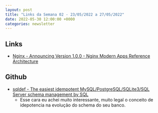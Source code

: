 ```yaml
---
layout: post
title: "Links da Semana 02 - 23/05/2022 a 27/05/2022"
date: 2022-05-30 12:00:00 +0000
categories: newsletter
---
```


## Links

- [Nginx - Announcing Version 1.0.0 - Nginx Modern Apps Reference Architecture](https://www.nginx.com/blog/announcing-version-1-0-0-nginx-modern-apps-reference-architecture)

## Github

- [sqldef - The easiest idempotent MySQL/PostgreSQL/SQLite3/SQL Server schema management by SQL](https://github.com/k0kubun/sqldef)
  - Esse cara eu achei muito interessante, muito legal o conceito de idepotencia na evolução do schema do seu banco.
